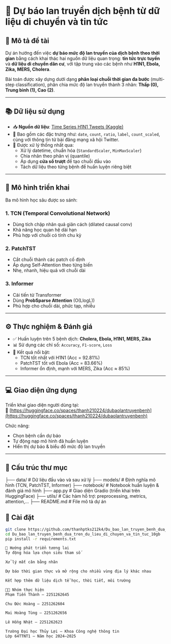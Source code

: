 # 🦠 Dự báo lan truyền dịch bệnh từ dữ liệu di chuyển và tin tức

## 📌 Mô tả đề tài
Dự án hướng đến việc **dự báo mức độ lan truyền của dịch bệnh theo thời gian** bằng cách khai thác hai nguồn dữ liệu quan trọng: **tin tức trực tuyến** và **dữ liệu di chuyển dân cư**, với tập trung vào các bệnh như **H1N1, Ebola, Zika, MERS, Cholera**.

Bài toán được xây dựng dưới dạng **phân loại chuỗi thời gian đa bước** (multi-step classification), phân chia mức độ lan truyền thành 3 nhãn: **Thấp (0), Trung bình (1), Cao (2)**.

---

## 📚 Dữ liệu sử dụng
- 📥 **Nguồn dữ liệu**: [Time Series H1N1 Tweets (Kaggle)](https://www.kaggle.com/datasets/maihongtng/time-series)
- 💾 Bao gồm các đặc trưng như: `date`, `count`, `ratio`, `label`, `count_scaled`, cùng với thông tin từ bài đăng mạng xã hội Twitter.
- 🔄 Được xử lý thống nhất qua:
  - Xử lý datetime, chuẩn hóa (`StandardScaler`, `MinMaxScaler`)
  - Chia nhãn theo phân vị (quantile)
  - Áp dụng **cửa sổ trượt** để tạo chuỗi đầu vào
  - Tách dữ liệu theo từng bệnh để huấn luyện riêng biệt

---

## 🧠 Mô hình triển khai
Ba mô hình học sâu được so sánh:

### 1. TCN (Temporal Convolutional Network)
- Dùng tích chập nhân quả giãn cách (dilated causal conv)
- Khả năng học quan hệ dài hạn
- Phù hợp với chuỗi có tính chu kỳ

### 2. PatchTST
- Cắt chuỗi thành các patch cố định
- Áp dụng Self-Attention theo từng biến
- Nhẹ, nhanh, hiệu quả với chuỗi dài

### 3. Informer
- Cải tiến từ Transformer
- Dùng **ProbSparse Attention** (O(LlogL))
- Phù hợp cho chuỗi dài, phức tạp, nhiễu

---

## ⚙️ Thực nghiệm & Đánh giá
- ✅ Huấn luyện trên 5 bệnh dịch: **Cholera, Ebola, H1N1, MERS, Zika**
- 📊 Sử dụng các chỉ số: `Accuracy`, `F1-score`, `Loss`
- 🎯 Kết quả nổi bật:
  - TCN tốt nhất với H1N1 (Acc = 92.81%)
  - PatchTST tốt với Ebola (Acc = 83.66%)
  - Informer ổn định, mạnh với MERS, Zika (Acc ≈ 85%)

---

## 💻 Giao diện ứng dụng
Triển khai giao diện người dùng tại:  
🔗 [https://huggingface.co/spaces/thanh210224/dubaolantruyenbenh](https://huggingface.co/spaces/thanh210224/dubaolantruyenbenh)

Chức năng:
- Chọn bệnh cần dự báo
- Tự động nạp mô hình đã huấn luyện
- Hiển thị dự báo & biểu đồ mức độ lan truyền

---

## 📁 Cấu trúc thư mục
├── data/ # Dữ liệu đầu vào và sau xử lý
├── models/ # Định nghĩa mô hình (TCN, PatchTST, Informer)
├── notebook/ # Notebook huấn luyện & đánh giá mô hình
├── app.py # Giao diện Gradio (triển khai trên HuggingFace)
├── utils/ # Các hàm hỗ trợ: preprocessing, metrics, attention,...
├── README.md # File mô tả dự án

## 🔧 Cài đặt

```bash
git clone https://github.com/thanhptks212k4/Du_bao_lan_truyen_benh_dua_tren_du_lieu_di_chuyen_va_tin_tuc_10gb.git
cd Du_bao_lan_truyen_benh_dua_tren_du_lieu_di_chuyen_va_tin_tuc_10gb
pip install -r requirements.txt

🧪 Hướng phát triển tương lai
Tự động hóa lựa chọn siêu tham số

Xử lý mất cân bằng nhãn

Dự báo thời gian thực và mở rộng cho nhiều vùng địa lý khác nhau

Kết hợp thêm dữ liệu dịch tễ học, thời tiết, môi trường

👨‍💻 Nhóm thực hiện
Phạm Tiến Thành – 2251262645

Chu Đức Hoàng – 2251262604

Mai Hoàng Tùng – 2251262656

Lê Hồng Nhật – 2251262623

Trường Đại học Thủy Lợi – Khoa Công nghệ thông tin
Lớp 64TTNT1 – Năm học 2024–2025
